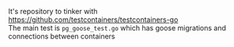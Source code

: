 It's repository to tinker with https://github.com/testcontainers/testcontainers-go  
The main test is `pg_goose_test.go` which has goose migrations and connections between containers

